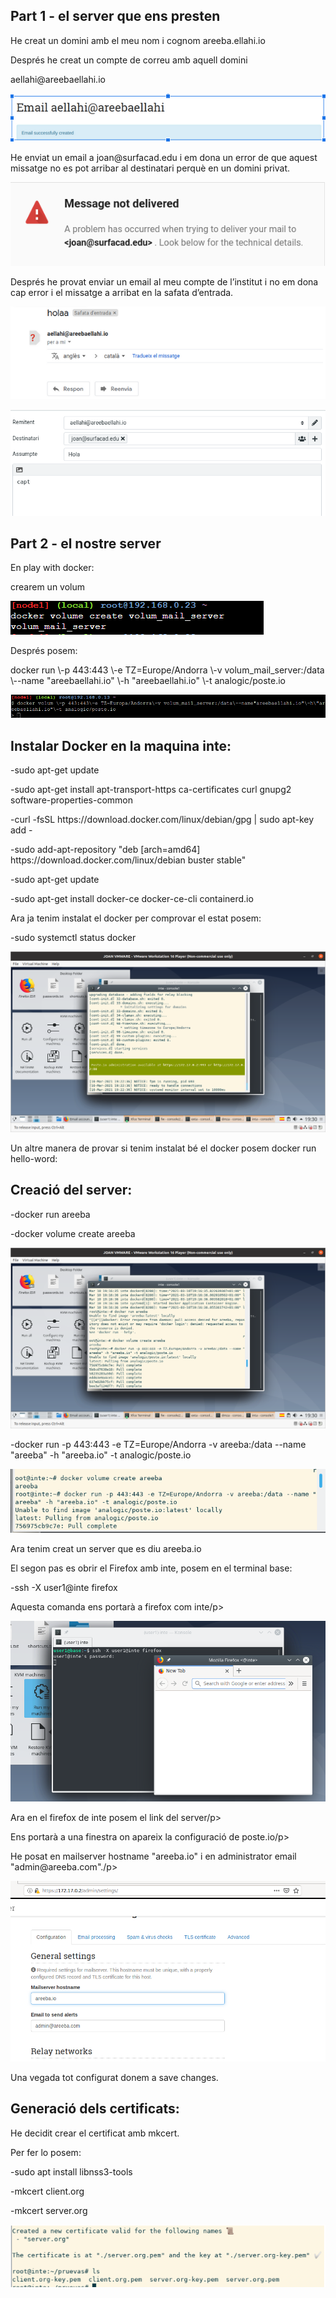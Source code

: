 <h2>Part 1 - el server que ens presten</h2>
<p> He creat un domini amb el meu nom i cognom areeba.ellahi.io</p>
<p> Després he creat un compte de correu amb aquell domini</p>
<p>aellahi@areebaellahi.io</p>
<p><img src="https://raw.githubusercontent.com/Areebaellahi/FOTOS/main/01.png" alt="Cat"></p>
<p> He enviat un email a joan@surfacad.edu i em dona un error de que aquest missatge no es pot arribar al destinatari perquè en un domini privat.</p> 
<p><img src="https://raw.githubusercontent.com/Areebaellahi/FOTOS/main/2.png"></p>
<p>Després he provat enviar un email al meu compte de l’institut i no em dona cap error i el missatge a arribat en la safata d’entrada.
</p>
<p><img src="https://raw.githubusercontent.com/Areebaellahi/FOTOS/main/3.png"></p>
<p><img src="https://raw.githubusercontent.com/Areebaellahi/FOTOS/main/1.png" alt="Cat"></p>
<h2>Part 2 - el nostre server</h2>
<p> En play with docker:</p>
<p> crearem un volum</p>
<p><img src="https://raw.githubusercontent.com/Areebaellahi/FOTOS/main/4.png" alt="Cat"></p>
<p>Després posem:</p>
<p>docker run \-p 443:443 \-e TZ=Europe/Andorra \-v volum_mail_server:/data \--name "areebaellahi.io" \-h "areebaellahi.io" \-t analogic/poste.io</p>
<p><img src="https://raw.githubusercontent.com/Areebaellahi/FOTOS/main/5.png" alt="Cat"></p>
<h2>Instalar Docker en la maquina inte:</h2>
<p>-sudo apt-get update</p>
<p>-sudo apt-get install apt-transport-https ca-certificates curl gnupg2 software-properties-common</p>
<p>-curl -fsSL https://download.docker.com/linux/debian/gpg | sudo apt-key add -</p>
<p>-sudo add-apt-repository "deb [arch=amd64] https://download.docker.com/linux/debian buster stable"</p>
<p>-sudo apt-get update</p>
<p>-sudo apt-get install docker-ce docker-ce-cli containerd.io</p>
<p>Ara ja tenim instalat el docker per comprovar el estat posem:</p>
<p>-sudo systemctl status docker</p>
<p><img src="https://raw.githubusercontent.com/Areebaellahi/FOTOS/main/docker%20run%202.png" alt="Cat"></p>
<p>Un altre manera de provar si tenim instalat bé el docker posem docker run hello-word:</p>
<h2>Creació del server:</h2>
<p>-docker run areeba</p>
<p>-docker volume create areeba</p>
<p><img src="https://raw.githubusercontent.com/Areebaellahi/FOTOS/main/docker%20run1.1.png" alt="Cat"></p>
<p>-docker run -p 443:443 -e TZ=Europe/Andorra -v areeba:/data --name "areeba" -h "areeba.io" -t analogic/poste.io</p>
<p><img src="https://raw.githubusercontent.com/Areebaellahi/FOTOS/main/docker%20run%2001.png" alt="Cat"></p>
<p>Ara tenim creat un server que es diu areeba.io</p>
<p>El segon pas es obrir el Firefox amb inte, posem en el terminal base:</p>
<p>-ssh -X user1@inte firefox</p>
<p>Aquesta comanda ens portarà a firefox com inte/p>
<p><img src="https://raw.githubusercontent.com/Areebaellahi/FOTOS/main/firefox%20inte.png" alt="Cat"></p>
<p>Ara en el firefox de inte posem el link del server/p>
<p>Ens portarà a una finestra on apareix la configuració de poste.io/p>
<p>He posat en mailserver hostname "areeba.io" i en administrator email "admin@areeba.com"./p>
<p><img src="https://raw.githubusercontent.com/Areebaellahi/FOTOS/main/mailserver.png" alt="Cat"></p>
<p>Una vegada tot configurat donem a save changes.</p>
<h2>Generació dels certificats:</h2>
<p>He decidit crear el certificat amb mkcert.</p>
<p>Per fer lo posem:</p>
<p>-sudo apt install libnss3-tools</p>
<p>-mkcert client.org</p>
<p>-mkcert server.org</p>
<p><img src="https://raw.githubusercontent.com/Areebaellahi/FOTOS/main/6.png" alt="Cat"></p>


